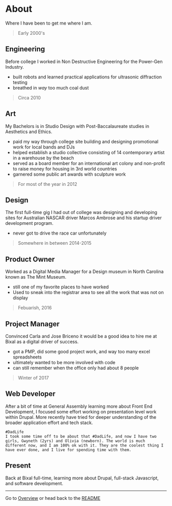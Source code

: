 # About

Where I have been to get me where I am.

> Early 2000's
## Engineering
Before college I worked in Non Destructive Engineering for the Power-Gen Industry.

- built robots and learned practical applications for ultrasonic diffraction testing
- breathed in *way* too much coal dust

> Circa 2010
## Art
My Bachelors is in Studio Design with Post-Baccalaureate studies in Aesthetics and Ethics.

- paid my way through college site building and designing promotional work for local bands and DJs
- helped establish a studio collective consisting of 14 contemporary artist in a warehouse by the beach
- served as a board member for an international art colony and non-profit to raise money for housing in 3rd world countries
- garnered some public art awards with sculpture work

> For most of the year in 2012
## Design
The first full-time gig I had out of college was designing and developing sites for Australian NASCAR driver Marcos Ambrose and his startup driver development program.

- never got to drive the race car unfortunately

> Somewhere in between 2014-2015
## Product Owner
Worked as a Digital Media Manager for a Design museum in North Carolina known as The Mint Museum.

- still one of my favorite places to have worked
- Used to sneak into the registrar area to see all the work that was not on display

> Febuarish, 2016
## Project Manager
Convinced Carla and Jose Briceno it would be a good idea to hire me at Bixal as a digital driver of success.

- got a PMP, did some good project work, and way too many excel spreadsheets
- ultimately wanted to be more involved with code
- can still remember when the office only had about 8 people

> Winter of 2017
## Web Developer
After a bit of time at General Assembly learning more about Front End Development, I focused some effort working on presentation level work within Drupal. More recently have tried for deeper understanding of the broader application effort and tech stack.

```
#DadLife
I took some time off to be about that #DadLife, and now I have two girls, Gwyneth (2yrs) and Olivia (newborn). The world is much different now, and I am 100% ok with it. They are the coolest thing I have ever done, and I live for spending time with them.
```

## Present
Back at Bixal full-time, learning more about Drupal, full-stack Javascript, and  software development.

___


Go to [Overview](overview.md) or head back to the [README](README.md)
